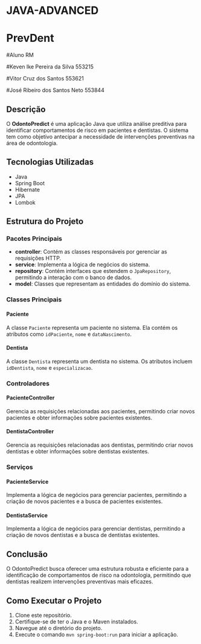# JAVA-ADVANCED
# PrevDent

#Aluno	RM

#Keven Ike Pereira da Silva	553215

#Vitor Cruz dos Santos  553621

#José Ribeiro dos Santos Neto 553844

## Descrição

O **OdontoPredict** é uma aplicação Java que utiliza análise preditiva para identificar comportamentos de risco em pacientes e dentistas. O sistema tem como objetivo antecipar a necessidade de intervenções preventivas na área de odontologia.

## Tecnologias Utilizadas

- Java
- Spring Boot
- Hibernate
- JPA
- Lombok

## Estrutura do Projeto

### Pacotes Principais

- **controller**: Contém as classes responsáveis por gerenciar as requisições HTTP.
- **service**: Implementa a lógica de negócios do sistema.
- **repository**: Contém interfaces que estendem o `JpaRepository`, permitindo a interação com o banco de dados.
- **model**: Classes que representam as entidades do domínio do sistema.

### Classes Principais

#### Paciente

A classe `Paciente` representa um paciente no sistema. Ela contém os atributos como `idPaciente`, `nome` e `dataNascimento`.

#### Dentista

A classe `Dentista` representa um dentista no sistema. Os atributos incluem `idDentista`, `nome` e `especializacao`.

### Controladores

#### PacienteController

Gerencia as requisições relacionadas aos pacientes, permitindo criar novos pacientes e obter informações sobre pacientes existentes.

#### DentistaController

Gerencia as requisições relacionadas aos dentistas, permitindo criar novos dentistas e obter informações sobre dentistas existentes.

### Serviços

#### PacienteService

Implementa a lógica de negócios para gerenciar pacientes, permitindo a criação de novos pacientes e a busca de pacientes existentes.

#### DentistaService

Implementa a lógica de negócios para gerenciar dentistas, permitindo a criação de novos dentistas e a busca de dentistas existentes.

## Conclusão

O OdontoPredict busca oferecer uma estrutura robusta e eficiente para a identificação de comportamentos de risco na odontologia, permitindo que dentistas realizem intervenções preventivas mais eficazes.

## Como Executar o Projeto

1. Clone este repositório.
2. Certifique-se de ter o Java e o Maven instalados.
3. Navegue até o diretório do projeto.
4. Execute o comando `mvn spring-boot:run` para iniciar a aplicação.

